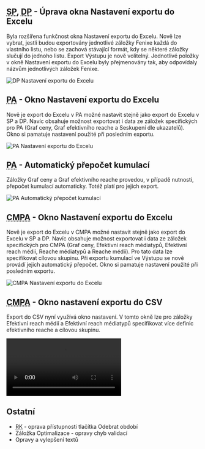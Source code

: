 ﻿---
categories: [fenix]
layout: fenix
---
## <abbr title="Strategický plán">SP</abbr>, <abbr title="Detailní plán">DP</abbr> - Úprava okna Nastavení exportu do Excelu
Byla rozšířena funkčnost okna Nastavení exportu do Excelu. Nově lze vybrat, jestli budou exportovány jednotlivé záložky Fenixe každá do vlastního listu, nebo se zachová stávající formát, kdy se některé záložky slučují do jednoho listu. Export Výstupu je nově volitelný. Jednotlivé položky v okně Nastavení exportu do Excelu byly přejmenovány tak, aby odpovídaly názvům jednotlivých záložek Fenixe.

![DP Nastavení exportu do Excelu]({{site.url}}/data/dp_export_dialog.jpg "DP Nastavení exportu do Excelu")

## <abbr title="Postanalýza">PA</abbr> - Okno Nastavení exportu do Excelu
Nově je export do Excelu v PA možné nastavit stejně jako export do Excelu v SP a DP. Navíc obsahuje možnost exportovat i data ze záložek specifických pro PA (Graf ceny, Graf efektivního reache a Seskupení dle ukazatelů). Okno si pamatuje nastavení použité při posledním exportu.

![PA Nastavení exportu do Excelu]({{site.url}}/data/pa_export_dialog.png "PA Nastavení exportu do Excelu")

## <abbr title="Postanalýza">PA</abbr> - Automatický přepočet kumulací
Záložky Graf ceny a Graf efektivního reache provedou, v případě nutnosti, přepočet kumulací automaticky. Totéž platí pro jejich export.

![PA Automatický přepočet kumulací]({{site.url}}/data/pa_automaticky_prepocet_kumulaci.jpg "PA Automatický přepočet kumulací")


## <abbr title="Krossmediální postanalýza">CMPA</abbr> - Okno Nastavení exportu do Excelu
Nově je export do Excelu v CMPA možné nastavit stejně jako export do Excelu v SP a DP. Navíc obsahuje možnost exportovat i data ze záložek specifických pro CMPA (Graf ceny, Efektivní reach médiatypů, Efektivní reach médií, Reache médiatypů a Reache médií). Pro tato data lze specifikovat cílovou skupinu. Při exportu kumulací ve Výstupu se nově provádí jejich automatický přepočet. Okno si pamatuje nastavení použité při posledním exportu.

![CMPA Nastavení exportu do Excelu]({{site.url}}/data/cmpa_export_dialog.JPG "CMPA Nastavení exportu do Excelu")

## <abbr title="Krossmediální postanalýza">CMPA</abbr> - Okno nastavení exportu do CSV
Export do CSV nyní využívá okno nastavení. V tomto okně lze pro záložky Efektivní reach médií a Efektivní reach médiatypů specifikovat více definic efektivního reache a cílovou skupinu.

<video src="{{site.url}}/data/cmpa_csv_export.mp4" type="video/mp4" controls></video>

## Ostatní
<ul>
	<li><abbr title="Reachové křivky">RK</abbr> - oprava přístupnosti tlačítka Odebrat období</li>	
	<li>Záložka Optimalizace - opravy chyb validací</li>
	<li>Opravy a vylepšení textů</li>	
</ul>